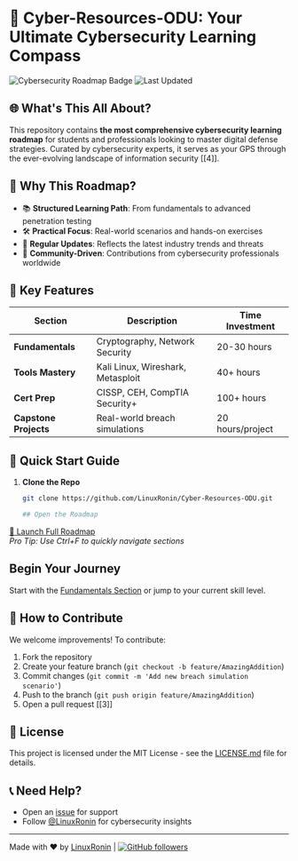 # 🚀 Cyber-Resources-ODU: Your Ultimate Cybersecurity Learning Compass

![Cybersecurity Roadmap Badge](https://img.shields.io/badge/Roadmap-Complete-green) ![Last Updated](https://img.shields.io/badge/Updated-2025-blue)

## 🌐 What's This All About?
This repository contains **the most comprehensive cybersecurity learning roadmap** for students and professionals looking to master digital defense strategies. Curated by cybersecurity experts, it serves as your GPS through the ever-evolving landscape of information security [[4]].

## 🔑 Why This Roadmap?
- 📚 **Structured Learning Path**: From fundamentals to advanced penetration testing
- 🛠️ **Practical Focus**: Real-world scenarios and hands-on exercises
- 🔄 **Regular Updates**: Reflects the latest industry trends and threats
- 🤝 **Community-Driven**: Contributions from cybersecurity professionals worldwide

## 📖 Key Features

| Section         | Description                          | Time Investment  |
|-----------------|--------------------------------------|------------------|
| **Fundamentals** | Cryptography, Network Security       | 20-30 hours      |
| **Tools Mastery**| Kali Linux, Wireshark, Metasploit    | 40+ hours        |
| **Cert Prep**    | CISSP, CEH, CompTIA Security+        | 100+ hours       |
| **Capstone Projects** | Real-world breach simulations   | 20 hours/project |

## 🚦 Quick Start Guide

1. **Clone the Repo**  
   ```bash
   git clone https://github.com/LinuxRonin/Cyber-Resources-ODU.git

   ## Open the Roadmap

[🚀 Launch Full Roadmap](https://github.com/LinuxRonin/Cyber-Resources-ODU/blob/main/Roadmap.md)  
*Pro Tip: Use Ctrl+F to quickly navigate sections*

## Begin Your Journey

Start with the [Fundamentals Section](https://github.com/LinuxRonin/Cyber-Resources-ODU/blob/main/Fundamentals) or jump to your current skill level.

## 🤖 How to Contribute

We welcome improvements! To contribute:

1. Fork the repository
2. Create your feature branch (`git checkout -b feature/AmazingAddition`)
3. Commit changes (`git commit -m 'Add new breach simulation scenario'`)
4. Push to the branch (`git push origin feature/AmazingAddition`)
5. Open a pull request [[3]]

## 📜 License

This project is licensed under the MIT License - see the [LICENSE.md](LICENSE.md) file for details.

## 📞 Need Help?

- Open an [issue](https://github.com/LinuxRonin/Cyber-Resources-ODU/issues) for support
- Follow [@LinuxRonin](LinuxRonin) for cybersecurity insights

---

Made with ❤️ by [LinuxRonin](https://github.com/LinuxRonin) | [![GitHub followers](https://img.shields.io/github/followers/LinuxRonin?style=social)](https://github.com/LinuxRonin)

